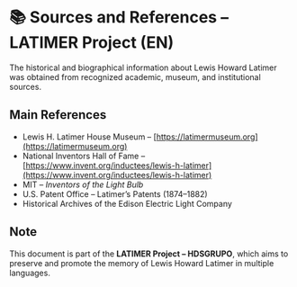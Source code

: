 # 📚 Sources and References – LATIMER Project (EN)

The historical and biographical information about Lewis Howard Latimer was obtained from recognized academic, museum, and institutional sources.

## Main References
- Lewis H. Latimer House Museum – [https://latimermuseum.org](https://latimermuseum.org)  
- National Inventors Hall of Fame – [https://www.invent.org/inductees/lewis-h-latimer](https://www.invent.org/inductees/lewis-h-latimer)  
- MIT – *Inventors of the Light Bulb*  
- U.S. Patent Office – Latimer’s Patents (1874–1882)  
- Historical Archives of the Edison Electric Light Company  

## Note
This document is part of the **LATIMER Project – HDSGRUPO**, which aims to preserve and promote the memory of Lewis Howard Latimer in multiple languages.
